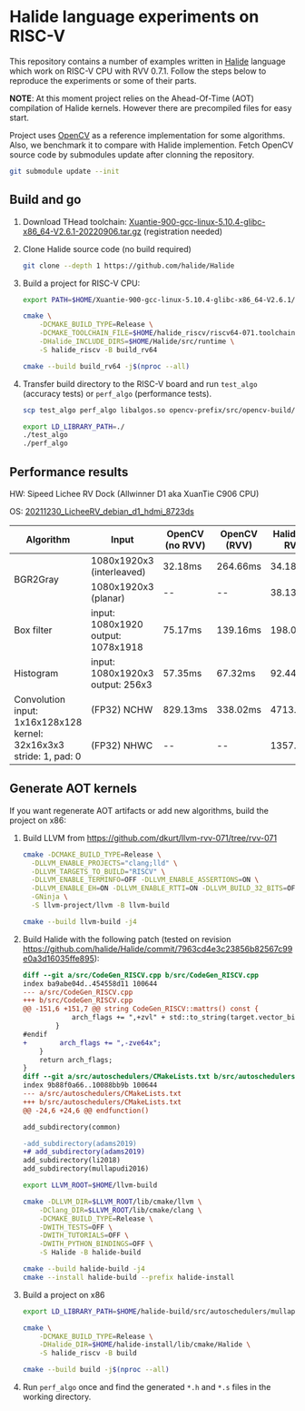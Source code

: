 # Halide language experiments on RISC-V

This repository contains a number of examples written in [Halide](https://github.com/halide/Halide) language which work on RISC-V CPU with RVV 0.7.1.
Follow the steps below to reproduce the experiments or some of their parts.

**NOTE**: At this moment project relies on the Ahead-Of-Time (AOT) compilation of Halide kernels. However there are precompiled files for easy start.

Project uses [OpenCV](https://github.com/opencv/opencv/) as a reference implementation for some algorithms.
Also, we benchmark it to compare with Halide implemention.
Fetch OpenCV source code by submodules update after clonning the repository.

```bash
git submodule update --init
```

## Build and go

1. Download THead toolchain: [Xuantie-900-gcc-linux-5.10.4-glibc-x86_64-V2.6.1-20220906.tar.gz](https://occ.t-head.cn/community/download?id=4090445921563774976) (registration needed)
2. Clone Halide source code (no build required)

    ```bash
    git clone --depth 1 https://github.com/halide/Halide
    ```

3. Build a project for RISC-V CPU:

    ```bash
    export PATH=$HOME/Xuantie-900-gcc-linux-5.10.4-glibc-x86_64-V2.6.1/bin/:$PATH

    cmake \
        -DCMAKE_BUILD_TYPE=Release \
        -DCMAKE_TOOLCHAIN_FILE=$HOME/halide_riscv/riscv64-071.toolchain.cmake \
        -DHalide_INCLUDE_DIRS=$HOME/Halide/src/runtime \
        -S halide_riscv -B build_rv64

    cmake --build build_rv64 -j$(nproc --all)
    ```

4. Transfer build directory to the RISC-V board and run `test_algo` (accuracy tests) or `perf_algo` (performance tests).

    ```bash
    scp test_algo perf_algo libalgos.so opencv-prefix/src/opencv-build/lib/* sipeed@x.x.x.x:/home/sipeed/
    ```

    ```bash
    export LD_LIBRARY_PATH=./
    ./test_algo
    ./perf_algo
    ```

## Performance results

HW: Sipeed Lichee RV Dock (Allwinner D1 aka XuanTie C906 CPU)

OS: [20211230_LicheeRV_debian_d1_hdmi_8723ds](https://mega.nz/folder/lx4CyZBA#PiFhY7oSVQ3gp2ZZ_AnwYA/folder/xtxkABIB)

<table>
    <thead>
        <tr>
            <th>Algorithm</th>
            <th>Input</th>
            <th>OpenCV (no RVV)</th>
            <th>OpenCV (RVV)</th>
            <th>Halide (no RVV)</th>
            <th>Halide (RVV)</th>
        </tr>
    </thead>
    <tbody>
        <tr>
            <td rowspan=2>BGR2Gray</td>
            <td>1080x1920x3 (interleaved)</td>
            <td>32.18ms</td>
            <td>264.66ms</td>
            <td>34.18ms</td>
            <td>30.78ms</td>
        </tr>
        <tr>
            <td>1080x1920x3 (planar)</td>
            <td>--</td>
            <td>--</td>
            <td>38.13ms</td>
            <td>6.65ms</td>
        </tr>
        <tr>
            <td>Box filter</td>
            <td>input: 1080x1920<br>output: 1078x1918</td>
            <td>75.17ms</td>
            <td>139.16ms</td>
            <td>198.02ms</td>
            <td>62.89ms</td>
        </tr>
        <tr>
            <td>Histogram</td>
            <td>input: 1080x1920x3<br>output: 256x3</td>
            <td>57.35ms</td>
            <td>67.32ms</td>
            <td>92.44ms</td>
            <td>--</td>
        </tr>
        <tr>
            <td rowspan=2>Convolution<br>input: 1x16x128x128<br>kernel: 32x16x3x3<br>stride: 1, pad: 0</td>
            <td>(FP32) NCHW</td>
            <td>829.13ms</td>
            <td>338.02ms</td>
            <td>4713.57ms</td>
            <td>698.27ms</td>
        </tr>
        <tr>
            <td>(FP32) NHWC</td>
            <td>--</td>
            <td>--</td>
            <td>1357.81ms</td>
            <td>418.95ms</td>
        </tr>
    </tbody>
</table>

## Generate AOT kernels

If you want regenerate AOT artifacts or add new algorithms, build the project on x86:

1. Build LLVM from https://github.com/dkurt/llvm-rvv-071/tree/rvv-071

    ```bash
    cmake -DCMAKE_BUILD_TYPE=Release \
      -DLLVM_ENABLE_PROJECTS="clang;lld" \
      -DLLVM_TARGETS_TO_BUILD="RISCV" \
      -DLLVM_ENABLE_TERMINFO=OFF -DLLVM_ENABLE_ASSERTIONS=ON \
      -DLLVM_ENABLE_EH=ON -DLLVM_ENABLE_RTTI=ON -DLLVM_BUILD_32_BITS=OFF \
      -GNinja \
      -S llvm-project/llvm -B llvm-build

    cmake --build llvm-build -j4
    ```

2. Build Halide with the following patch (tested on revision https://github.com/halide/Halide/commit/7963cd4e3c23856b82567c99e0a3d16035ffe895):

    ```patch
    diff --git a/src/CodeGen_RISCV.cpp b/src/CodeGen_RISCV.cpp
    index ba9abe04d..454558d11 100644
    --- a/src/CodeGen_RISCV.cpp
    +++ b/src/CodeGen_RISCV.cpp
    @@ -151,6 +151,7 @@ string CodeGen_RISCV::mattrs() const {
                arch_flags += ",+zvl" + std::to_string(target.vector_bits) + "b";
            }
    #endif
    +        arch_flags += ",-zve64x";
        }
        return arch_flags;
    }
    diff --git a/src/autoschedulers/CMakeLists.txt b/src/autoschedulers/CMakeLists.txt
    index 9b88f0a66..10088bb9b 100644
    --- a/src/autoschedulers/CMakeLists.txt
    +++ b/src/autoschedulers/CMakeLists.txt
    @@ -24,6 +24,6 @@ endfunction()

    add_subdirectory(common)

    -add_subdirectory(adams2019)
    +# add_subdirectory(adams2019)
    add_subdirectory(li2018)
    add_subdirectory(mullapudi2016)
    ```

    ```bash
    export LLVM_ROOT=$HOME/llvm-build

    cmake -DLLVM_DIR=$LLVM_ROOT/lib/cmake/llvm \
        -DClang_DIR=$LLVM_ROOT/lib/cmake/clang \
        -DCMAKE_BUILD_TYPE=Release \
        -DWITH_TESTS=OFF \
        -DWITH_TUTORIALS=OFF \
        -DWITH_PYTHON_BINDINGS=OFF \
        -S Halide -B halide-build

    cmake --build halide-build -j4
    cmake --install halide-build --prefix halide-install
    ```

3. Build a project on x86

    ```bash
    export LD_LIBRARY_PATH=$HOME/halide-build/src/autoschedulers/mullapudi2016:$LD_LIBRARY_PATH

    cmake \
        -DCMAKE_BUILD_TYPE=Release \
        -DHalide_DIR=$HOME/halide-install/lib/cmake/Halide \
        -S halide_riscv -B build

    cmake --build build -j$(nproc --all)
    ```

4. Run `perf_algo` once and find the generated `*.h` and `*.s` files in the working directory.
